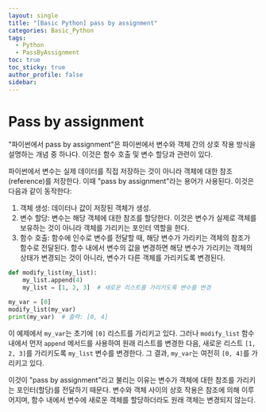```yaml
---
layout: single
title: "[Basic Python] pass by assignment"
categories: Basic_Python
tags:
  - Python
  - PassByAssignment
toc: true
toc_sticky: true
author_profile: false
sidebar:
---
```

# Pass by assignment

"파이썬에서 pass by assignment"은 파이썬에서 변수와 객체 간의 상호 작용 방식을 설명하는 개념 중 하나다. 이것은 함수 호출 및 변수 할당과 관련이 있다.      

파이썬에서 변수는 실제 데이터를 직접 저장하는 것이 아니라 객체에 대한 참조(reference)를 저장한다. 이때 "pass by assignment"라는 용어가 사용된다. 이것은 다음과 같이 동작한다:     

1. 객체 생성: 데이터나 값이 저장된 객체가 생성.
2. 변수 할당: 변수는 해당 객체에 대한 참조를 할당한다. 이것은 변수가 실제로 객체를 보유하는 것이 아니라 객체를 가리키는 포인터 역할을 한다.
3. 함수 호출: 함수에 인수로 변수를 전달할 때, 해당 변수가 가리키는 객체의 참조가 함수로 전달된다. 함수 내에서 변수의 값을 변경하면 해당 변수가 가리키는 객체의 상태가 변경되는 것이 아니라, 변수가 다른 객체를 가리키도록 변경된다.


```python
def modify_list(my_list):
    my_list.append(4)
    my_list = [1, 2, 3]  # 새로운 리스트를 가리키도록 변수를 변경

my_var = [0]
modify_list(my_var)
print(my_var)  # 출력: [0, 4]

```

이 예제에서 `my_var`는 초기에 `[0]` 리스트를 가리키고 있다. 그러나 `modify_list` 함수 내에서 먼저 `append` 메서드를 사용하여 원래 리스트를 변경한 다음, 새로운 리스트 `[1, 2, 3]`를 가리키도록 `my_list` 변수를 변경한다. 그 결과, `my_var`는 여전히 `[0, 4]`를 가리키고 있다.      

이것이 "pass by assignment"라고 불리는 이유는 변수가 객체에 대한 참조를 가리키는 포인터(할당)를 전달하기 때문다. 변수와 객체 사이의 상호 작용은 참조에 의해 이루어지며, 함수 내에서 변수에 새로운 객체를 할당하더라도 원래 객체는 변경되지 않는다.